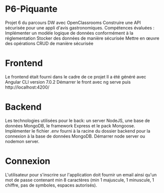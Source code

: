# P6-Piquante
Projet 6 du parcours DW avec OpenClassrooms
Construire une API sécurisée pour une appli d'avis gastronomiques.
Compétences évaluées : 
Implémenter un modèle logique de données conformément à la réglementation
Stocker des données de manière sécurisée
Mettre en œuvre des opérations CRUD de manière sécurisée

# Frontend
Le frontend était fourni dans le cadre de ce projet
Il a été généré avec Angular CLI version 7.0.2
Démarrer le front avec ng serve puis http://localhost:4200/

# Backend
Les technologies utilisées pour le back: un server NodeJS, une base de données MongoDB, le framework Express et le pack Mongoose.
Implémenter le fichier .env fourni à la racine du dossier backend pour la connexion à la base de données MongoDB.
Démarrer node server ou nodemon server.

# Connexion
L'utilisateur pour s'inscrire sur l'application doit fournir un email ainsi qu'un mot de passe contenant min 8 caractères (min 1 majuscule, 1 minuscule, 1 chiffre, pas de symboles, espaces autorisés).